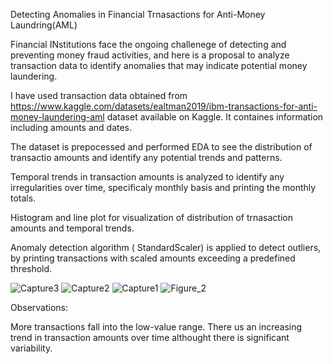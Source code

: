 Detecting Anomalies in Financial Trnasactions for Anti-Money Laundring(AML)

Financial INstitutions face the ongoing challenege of detecting and preventing money fraud activities, and here is a proposal to analyze transaction data to identify anomalies that may indicate potential money laundering.

I have used transaction data obtained from https://www.kaggle.com/datasets/ealtman2019/ibm-transactions-for-anti-money-laundering-aml dataset available on Kaggle. It containes information including amounts and dates.

The dataset is prepocessed and performed EDA to see the distribution of transactio amounts and identify any potential trends and patterns.

Temporal trends in transaction amounts is analyzed to identify any irregularities over time, specificaly monthly basis and printing the monthly totals.

Histogram and line plot for visualization of distribution of trnasaction amounts and temporal trends.

Anomaly detection algorithm ( StandardScaler) is applied to detect outliers, by printing transactions with scaled amounts exceeding a predefined threshold.

![Capture3](https://github.com/Kanch-prog/AML_transacation/assets/121807277/fa27b3a9-134a-4044-b5e4-f73f5c4528ff)
![Capture2](https://github.com/Kanch-prog/AML_transacation/assets/121807277/82d9d26a-fa73-4ef2-aa7f-49dca33dd60d)
![Capture1](https://github.com/Kanch-prog/AML_transacation/assets/121807277/9eecf4e5-d69c-43a7-aed5-6a7fa39bf01c)
![Figure_2](https://github.com/Kanch-prog/AML_transacation/assets/121807277/da1fc8fe-2f62-4a00-b9e4-25115d630e01)

Observations:

More transactions fall into the low-value range.
There us an increasing trend in transaction amounts over time althought there is significant variability.
